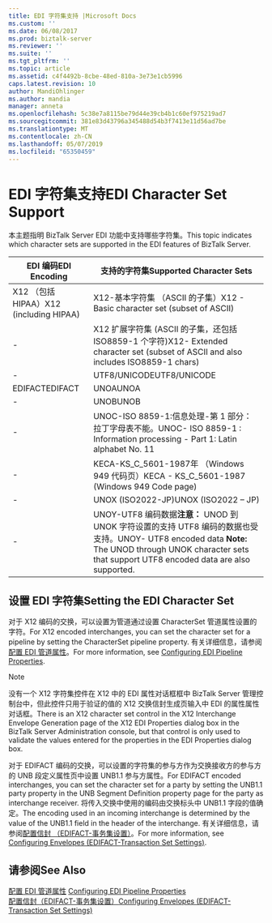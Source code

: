 ```yaml
---
title: EDI 字符集支持 |Microsoft Docs
ms.custom: ''
ms.date: 06/08/2017
ms.prod: biztalk-server
ms.reviewer: ''
ms.suite: ''
ms.tgt_pltfrm: ''
ms.topic: article
ms.assetid: c4f4492b-8cbe-48ed-810a-3e73e1cb5996
caps.latest.revision: 10
author: MandiOhlinger
ms.author: mandia
manager: anneta
ms.openlocfilehash: 5c38e7a8115be79d44e39cb4b1c60ef975219ad7
ms.sourcegitcommit: 381e83d43796a345488d54b3f7413e11d56ad7be
ms.translationtype: MT
ms.contentlocale: zh-CN
ms.lasthandoff: 05/07/2019
ms.locfileid: "65350459"
---
```

# <a name="edi-character-set-support"></a><span data-ttu-id="70295-102">EDI 字符集支持</span><span class="sxs-lookup"><span data-stu-id="70295-102">EDI Character Set Support</span></span>
<span data-ttu-id="70295-103">本主题指明 BizTalk Server EDI 功能中支持哪些字符集。</span><span class="sxs-lookup"><span data-stu-id="70295-103">This topic indicates which character sets are supported in the EDI features of BizTalk Server.</span></span>  
  
|<span data-ttu-id="70295-104">EDI 编码</span><span class="sxs-lookup"><span data-stu-id="70295-104">EDI Encoding</span></span>|<span data-ttu-id="70295-105">支持的字符集</span><span class="sxs-lookup"><span data-stu-id="70295-105">Supported Character Sets</span></span>|  
|------------------|------------------------------|  
|<span data-ttu-id="70295-106">X12 （包括 HIPAA）</span><span class="sxs-lookup"><span data-stu-id="70295-106">X12 (including HIPAA)</span></span>|<span data-ttu-id="70295-107">X12-基本字符集 （ASCII 的子集）</span><span class="sxs-lookup"><span data-stu-id="70295-107">X12 - Basic character set (subset of ASCII)</span></span>|  
|-|<span data-ttu-id="70295-108">X12 扩展字符集 (ASCII 的子集，还包括 ISO8859-1 个字符)</span><span class="sxs-lookup"><span data-stu-id="70295-108">X12- Extended character set (subset of ASCII and also includes ISO8859-1 chars)</span></span>|  
|-|<span data-ttu-id="70295-109">UTF8/UNICODE</span><span class="sxs-lookup"><span data-stu-id="70295-109">UTF8/UNICODE</span></span>|  
|<span data-ttu-id="70295-110">EDIFACT</span><span class="sxs-lookup"><span data-stu-id="70295-110">EDIFACT</span></span>|<span data-ttu-id="70295-111">UNOA</span><span class="sxs-lookup"><span data-stu-id="70295-111">UNOA</span></span>|  
|-|<span data-ttu-id="70295-112">UNOB</span><span class="sxs-lookup"><span data-stu-id="70295-112">UNOB</span></span>|  
|-|<span data-ttu-id="70295-113">UNOC-ISO 8859-1:信息处理-第 1 部分：拉丁字母表不能。</span><span class="sxs-lookup"><span data-stu-id="70295-113">UNOC- ISO 8859-1 : Information processing - Part 1: Latin alphabet No.</span></span> <span data-ttu-id="70295-114">1</span><span class="sxs-lookup"><span data-stu-id="70295-114">1</span></span>|  
|-|<span data-ttu-id="70295-115">KECA-KS_C_5601-1987年 （Windows 949 代码页）</span><span class="sxs-lookup"><span data-stu-id="70295-115">KECA - KS_C_5601-1987 (Windows 949 Code page)</span></span>|  
|-|<span data-ttu-id="70295-116">UNOX (ISO2022-JP)</span><span class="sxs-lookup"><span data-stu-id="70295-116">UNOX (ISO2022 – JP)</span></span>|  
|-|<span data-ttu-id="70295-117">UNOY-UTF8 编码数据**注意：** UNOD 到 UNOK 字符设置的支持 UTF8 编码的数据也受支持。</span><span class="sxs-lookup"><span data-stu-id="70295-117">UNOY- UTF8 encoded data **Note:**  The UNOD through UNOK character sets that support UTF8 encoded data are also supported.</span></span>|  
  
## <a name="setting-the-edi-character-set"></a><span data-ttu-id="70295-118">设置 EDI 字符集</span><span class="sxs-lookup"><span data-stu-id="70295-118">Setting the EDI Character Set</span></span>  
 <span data-ttu-id="70295-119">对于 X12 编码的交换，可以设置为管道通过设置 CharacterSet 管道属性设置的字符。</span><span class="sxs-lookup"><span data-stu-id="70295-119">For X12 encoded interchanges, you can set the character set for a pipeline by setting the CharacterSet pipeline property.</span></span> <span data-ttu-id="70295-120">有关详细信息，请参阅[配置 EDI 管道属性](../core/configuring-edi-pipeline-properties.md)。</span><span class="sxs-lookup"><span data-stu-id="70295-120">For more information, see [Configuring EDI Pipeline Properties](../core/configuring-edi-pipeline-properties.md).</span></span>  
  
> [!NOTE]
>  <span data-ttu-id="70295-121">没有一个 X12 字符集控件在 X12 中的 EDI 属性对话框框中 BizTalk Server 管理控制台中，但此控件只用于验证的值的 X12 交换信封生成页输入中 EDI 的属性属性对话框。</span><span class="sxs-lookup"><span data-stu-id="70295-121">There is an X12 character set control in the X12 Interchange Envelope Generation page of the X12 EDI Properties dialog box in the BizTalk Server Administration console, but that control is only used to validate the values entered for the properties in the EDI Properties dialog box.</span></span>  
  
 <span data-ttu-id="70295-122">对于 EDIFACT 编码的交换，可以设置的字符集的参与方作为交换接收方的参与方的 UNB 段定义属性页中设置 UNB1.1 参与方属性。</span><span class="sxs-lookup"><span data-stu-id="70295-122">For EDIFACT encoded interchanges, you can set the character set for a party by setting the UNB1.1 party property in the UNB Segment Definition property page for the party as interchange receiver.</span></span> <span data-ttu-id="70295-123">将传入交换中使用的编码由交换标头中 UNB1.1 字段的值确定。</span><span class="sxs-lookup"><span data-stu-id="70295-123">The encoding used in an incoming interchange is determined by the value of the UNB1.1 field in the header of the interchange.</span></span> <span data-ttu-id="70295-124">有关详细信息，请参阅[配置信封 （EDIFACT-事务集设置）](../core/configuring-envelopes-edifact-transaction-set-settings.md)。</span><span class="sxs-lookup"><span data-stu-id="70295-124">For more information, see [Configuring Envelopes (EDIFACT-Transaction Set Settings)](../core/configuring-envelopes-edifact-transaction-set-settings.md).</span></span>  
  
## <a name="see-also"></a><span data-ttu-id="70295-125">请参阅</span><span class="sxs-lookup"><span data-stu-id="70295-125">See Also</span></span>  
 <span data-ttu-id="70295-126">[配置 EDI 管道属性](../core/configuring-edi-pipeline-properties.md) </span><span class="sxs-lookup"><span data-stu-id="70295-126">[Configuring EDI Pipeline Properties](../core/configuring-edi-pipeline-properties.md) </span></span>  
 [<span data-ttu-id="70295-127">配置信封（EDIFACT-事务集设置）</span><span class="sxs-lookup"><span data-stu-id="70295-127">Configuring Envelopes (EDIFACT-Transaction Set Settings)</span></span>](../core/configuring-envelopes-edifact-transaction-set-settings.md)